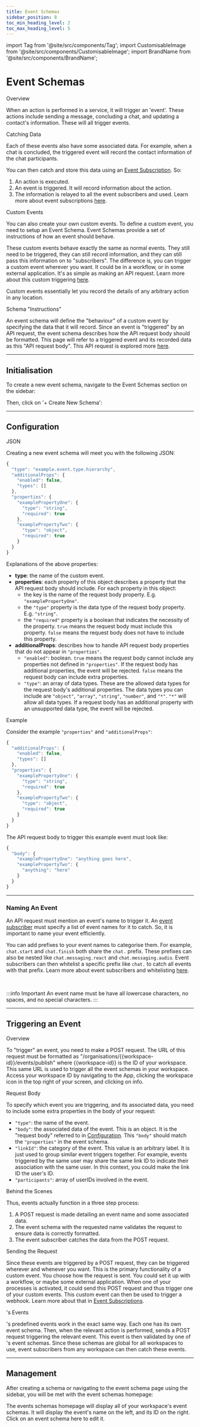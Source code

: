 ```yaml
---
title: Event Schemas
sidebar_position: 8
toc_min_heading_level: 2
toc_max_heading_level: 5
---
```


import Tag from '@site/src/components/Tag';
import CustomisableImage from '@site/src/components/CustomisableImage';
import BrandName from '@site/src/components/BrandName';

# Event Schemas

<div className="dubheader">Overview</div>

When an action is performed in a <BrandName type="name"/> service, it will trigger an 'event'. These actions include sending a message, concluding a chat, and updating a contact's information. These will all trigger events. 



<div className="dubheader">Catching Data</div>

Each of these events also have some associated data. For example, when a chat is concluded, the triggered event will record the contact information of the chat participants.

You can then catch and store this data using an [Event Subscription](./event-subscriptions). So:
1. An action is executed. 
2. An event is triggered. It will record information about the action.
3. The information is relayed to all the event subscribers and used. Learn more about event subscriptions [here](./event-subscriptions).



<div className="dubheader">Custom Events</div>

You can also create your own custom events. To define a custom event, you need to setup an Event Schema. Event Schemas provide a set of instructions of how an event should behave. 

These custom events behave exactly the same as normal events. They still need to be triggered, they can still record information, and they can still pass this information on to "subscribers". The difference is, you can trigger a custom event wherever you want. It could be in a workflow, or in some external application. It's as simple as making an API request. Learn more about this custom triggering [here](#triggering-an-event).

Custom events essentially let you record the details of any arbitrary action in any location. 

<div className="dubheader">Schema "Instructions"</div>

An event schema will define the "behaviour" of a custom event by specifying the data that it will record. Since an event is "triggered" by an API request, the event schema describes how the API request body should be formatted. This page will refer to a triggered event and its recorded data as this "API request body". This API request is explored more [here](#triggering-an-event).



---

## Initialisation

To create a new event schema, navigate to the Event Schemas section on the sidebar:

<CustomisableImage src="/img/schema-nav.png" alt="Event Schemas Sidebar Nav" width="500"/>

Then, click on '+ Create New Schema':

<CustomisableImage src="/img/new-schema.png" alt="New Schema" width="600"/>


---

## Configuration

<div className="dubheader">JSON</div>

Creating a new event schema will meet you with the following JSON:

```jsx title="Event Schema JSON"
{
  "type": "example.event.type.hierarchy",
  "additionalProps": {
    "enabled": false,
    "types": []
  },
  "properties": {
    "examplePropertyOne": {
      "type": "string",
      "required": true
    },
    "examplePropertyTwo": {
      "type": "object",
      "required": true
    }
  }
}
```

Explanations of the above properties:
- **type**: the name of the custom event. 
- **properties**: each property of this object describes a property that the API request body should include. For each property in this object:
    - the key is the name of the request body property. E.g. `"examplePropertyOne"`.
    - the `"type"` property is the data type of the request body property. E.g. `"string"`.
    - the `"required"` property is a boolean that indicates the necessity of the property. `true` means the request body must include this property. `false` means the request body does not have to include this property.
- **additionalProps**: describes how to handle API request body properties that do not appear in `"properties"`.
  - `"enabled"`: boolean. `true` means the request body cannot include any properties not defined in `"properties"`. If the request body has additional properties, the event will be rejected. `false` means the request body can include extra properties.
  - `"type"`: an array of data types. These are the allowed data types for the request body's additional properties. The data types you can include are `"object"`, `"array"`, `"string"`, `"number"`, and `"*"`. `"*"` will allow all data types. If a request body has an additional property with an unsupported data type, the event will be rejected.





<div className="dubheader">Example</div>

Consider the example `"properties"` and `"additionalProps"`:

```jsx title="Example"
{
  "additionalProps": {
    "enabled": false,
    "types": []
  },
  "properties": {
    "examplePropertyOne": {
      "type": "string",
      "required": true
    },
    "examplePropertyTwo": {
      "type": "object",
      "required": true
    }
  }
}
```

The API request body to trigger this example event must look like:

```jsx title="chat.concluded"
{
  "body": {
    "examplePropertyOne": "anything goes here",
    "examplePropertyTwo": {
      "anything": "here"
    }
  }
}
```

---

### Naming An Event

An API request must mention an event's name to trigger it. An [event subscriber](./event-subscriptions) must specify a list of event names for it to catch. So, it is important to name your event efficiently. 

You can add prefixes to your event names to categorise them. For example, `chat.start` and `chat.finish` both share the `chat.` prefix. These prefixes can also be nested like `chat.messaging.react` and `chat.messaging.audio`. Event subscribers can then whitelist a specific prefix like `chat.` to catch all events with that prefix. Learn more about event subscribers and whitelisting [here](./event-subscriptions).

<br/>

:::info Important
An event name must be have all lowercase characters, no spaces, and no special characters.
:::

---

## Triggering an Event

<div className="dubheader">Overview</div>

To "trigger" an event, you need to make a POST request. The URL of this request must be formatted as "<BrandName type="custodian"/>/organisations/&#123;&#123;workspace-id&#125;&#125;/events/publish" where &#123;&#123;workspace-id&#125;&#125; is the ID of your workspace. This same URL is used to trigger all the event schemas in your workspace. Access your workspace ID by navigating to the <BrandName type="name"/> App, clicking the workspace icon in the top right of your screen, and clicking on info. 

[comment]: <> (Alternately, navigate to <BrandName type="details-page"/>.)





<div className="dubheader">Request Body</div>

To specify which event you are triggering, and its associated data, you need to include some extra properties in the body of your request:
- `"type"`: the name of the event.
- `"body"`: the associated data of the event. This is an object. It is the "request body" referred to in [Configuration](#configuration). This `"body"` should match the `"properties"` in the event schema.
- `"linkId"`: the category of the event. This value is an arbitrary label. It is just used to group similar event triggers together. For example, events triggered by the same user may share the same link ID to indicate their association with the same user. In this context, you could make the link ID the user's ID. 
- `"participants"`: array of userIDs involved in the event.






<div className="dubheader">Behind the Scenes</div>

Thus, events actually function in a three step process:
1. A POST request is made detailing an event name and some associated data.
2. The event schema with the requested name validates the request to ensure data is correctly formatted.
3. The event subscriber catches the data from the POST request.



<div className="dubheader">Sending the Request</div>

Since these events are triggered by a POST request, they can be triggered wherever and whenever you want. This is the primary functionality of a custom event. You choose how the request is sent. You could set it up with a workflow, or maybe some external application. When one of your processes is activated, it could send this POST request and thus trigger one of your custom events. This custom event can then be used to trigger a webhook. Learn more about that in [Event Subscriptions](./event-subscriptions).





<div className="dubheader"><BrandName type="name"/>'s Events</div>

<BrandName type="name"/>'s predefined events work in the exact same way. Each one has its own event schema. Then, when the relevant action is performed, <BrandName type="name"/> sends a POST request triggering the relevant event. This event is then validated by one of <BrandName type="name"/>'s event schemas. Since these schemas are global for all workspaces to use, event subscribers from any workspace can then catch these events.

---

## Management

After creating a schema or navigating to the event schema page using the sidebar, you will be met with the event schemas homepage:

<CustomisableImage src="/img/schema-homepage.png" alt="Event Schemas Homepage" width="700"/>

The events schemas homepage will display all of your workspace's event schemas. It will display the event's name on the left, and its ID on the right. Click on an event schema here to edit it.
 




[comment]: <> (to improve this, I need to talk about the use cases of event schemas.)